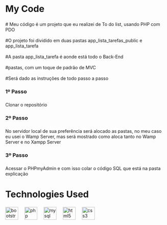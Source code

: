<h1 align="left">My Code</h1> 

###

<p align="left"># Meu código é um projeto que eu realizei de To do list, usando PHP com PDO<br><br>#O projeto foi dividido em duas pastas app_lista_tarefas_public e app_lista_tarefa<br><br>#A pasta app_lista_tarefa é aonde está todo o Back-End<br><br>#pastas, com um toque de padrão de MVC<br><br>#Será dado as instruções de todo passo a passo</p>

###

<h3 align="left">1º Passo</h3>

###

<p align="left">Clonar o repositório</p>

###

<h3 align="left">2º Passo</h3>

###

<p align="left">No servidor local de sua preferência será alocado as pastas, no meu caso eu usei o Wamp Server, mas será mostrado como aloca tanto no Wamp Server e no Xampp Server</p>

###

<h3 align="left">3º Passo</h3>

###

<p align="left">Acessar o PHPmyAdmin e com isso colar o código SQL que está na pasta explicação</p>

###

<h1 align="left">Technologies Used</h1>

###

<div align="left">
  <img src="https://cdn.jsdelivr.net/gh/devicons/devicon/icons/bootstrap/bootstrap-original.svg" height="40" alt="bootstrap logo"  />
  <img width="12" />
  <img src="https://cdn.jsdelivr.net/gh/devicons/devicon/icons/php/php-original.svg" height="40" alt="php logo"  />
  <img width="12" />
  <img src="https://cdn.jsdelivr.net/gh/devicons/devicon/icons/mysql/mysql-original.svg" height="40" alt="mysql logo"  />
  <img width="12" />
  <img src="https://cdn.jsdelivr.net/gh/devicons/devicon/icons/html5/html5-original.svg" height="40" alt="html5 logo"  />
  <img width="12" />
  <img src="https://cdn.jsdelivr.net/gh/devicons/devicon/icons/css3/css3-original.svg" height="40" alt="css3 logo"  />
</div>

###
